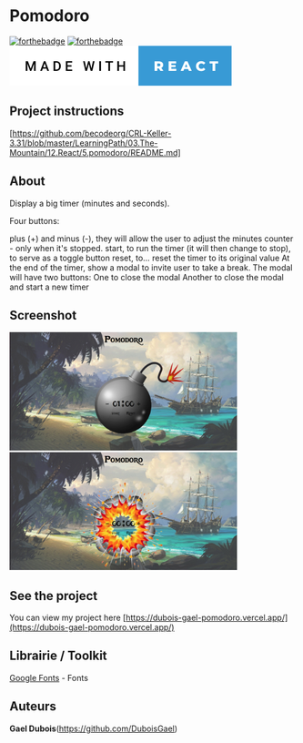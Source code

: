 # Pomodoro

[![forthebadge](https://forthebadge.com/images/badges/uses-html.svg)](https://forthebadge.com)
[![forthebadge](https://forthebadge.com/images/badges/uses-css.svg)](https://forthebadge.com)
<img src="./src/assets/img/made-with-react.svg"/>

## Project instructions

[https://github.com/becodeorg/CRL-Keller-3.31/blob/master/LearningPath/03.The-Mountain/12.React/5.pomodoro/README.md]

## About

Display a big timer (minutes and seconds).

Four buttons:

plus (+) and minus (-), they will allow the user to adjust the minutes counter - only when it's stopped.
start, to run the timer (it will then change to stop), to serve as a toggle button
reset, to… reset the timer to its original value
At the end of the timer, show a modal to invite user to take a break. The modal will have two buttons:
One to close the modal
Another to close the modal and start a new timer

## Screenshot

<img src="./src/assets/img/bomb1.png" style="width:400px;"/>  <img src="./src/assets/img/bomb2.png" style="width:400px;"/>

## See the project

You can view my project here [https://dubois-gael-pomodoro.vercel.app/](https://dubois-gael-pomodoro.vercel.app/)

## Librairie / Toolkit

[Google Fonts](https://fonts.google.com/) - Fonts


## Auteurs
**Gael Dubois**(https://github.com/DuboisGael)
